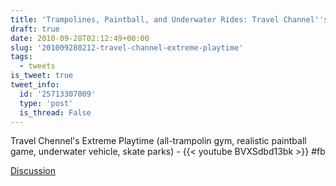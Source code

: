 ```yaml
---
title: 'Trampolines, Paintball, and Underwater Rides: Travel Channel''s Extreme Playtime'
draft: true
date: 2010-09-28T02:12:49+00:00
slug: '201009280212-travel-channel-extreme-playtime'
tags:
  - tweets
is_tweet: true
tweet_info:
  id: '25713307009'
  type: 'post'
  is_thread: False
---
```




Travel Chennel's Extreme Playtime (all-trampolin gym, realistic paintball game, underwater vehicle, skate parks) - {{< youtube BVXSdbd13bk >}} #fb

[Discussion](https://x.com/sytelus/status/25713307009)
